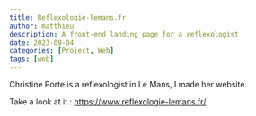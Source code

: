 ```yaml
---
title: Reflexologie-lemans.fr
author: matthieu
description: A front-end landing page for a reflexologist 
date: 2023-09-04
categories: [Project, Web]
tags: [web]
---
```

Christine Porte is a reflexologist in Le Mans, I made her website.

Take a look at it : <https://www.reflexologie-lemans.fr/>